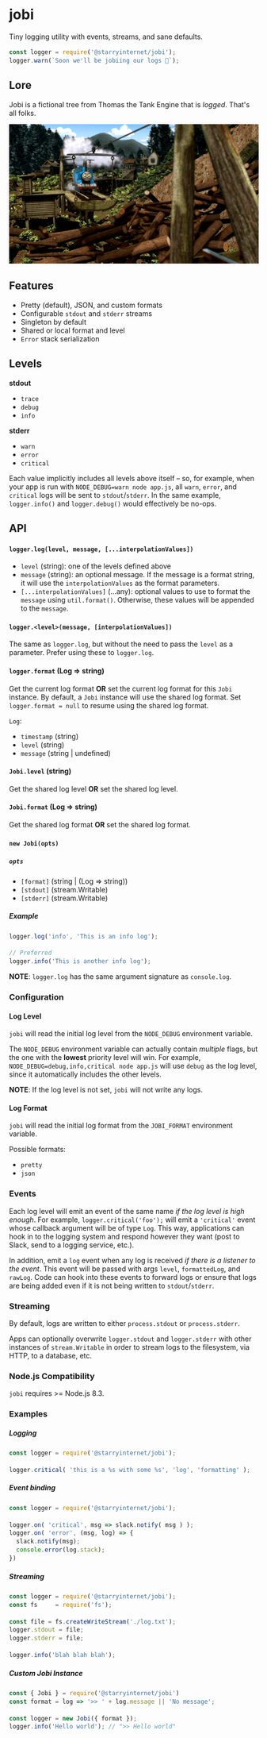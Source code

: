 # jobi

Tiny logging utility with events, streams, and sane defaults.

```js
const logger = require('@starryinternet/jobi');
logger.warn(`Soon we'll be jobiing our logs 🤯`);
```

## Lore

Jobi is a fictional tree from Thomas the Tank Engine that is _logged_. That's all folks.

![Jumping Jobi Wood](./assets/JumpingJobiWood.jpg)

## Features

- Pretty (default), JSON, and custom formats
- Configurable `stdout` and `stderr` streams
- Singleton by default
- Shared or local format and level
- `Error` stack serialization

## Levels

**stdout**
- `trace`
- `debug`
- `info`

**stderr**
- `warn`
- `error`
- `critical`

Each value implicitly includes all levels above itself – so, for example, when
your app is run with `NODE_DEBUG=warn node app.js`, all `warn`, `error`, and
`critical` logs will be sent to `stdout`/`stderr`. In the same example,
`logger.info()` and `logger.debug()` would effectively be no-ops.

## API

#### `logger.log(level, message, [...interpolationValues])`
- `level` (string): one of the levels defined above
- `message` (string): an optional message. If the message is a format string, it will use the `interpolationValues` as the format parameters.
- `[...interpolationValues]` (...any): optional values to use to format the `message` using `util.format()`. Otherwise, these values will be appended to the `message`.

#### `logger.<level>(message, [interpolationValues])`

The same as `logger.log`, but without the need to pass the `level` as a parameter. Prefer using these to `logger.log`.

#### `logger.format` (Log => string)

Get the current log format **OR** set the current log format for this `Jobi` instance. By default, a `Jobi` instance will use the shared log format. Set `logger.format = null` to resume using the shared log format.

`Log`:
- `timestamp` (string)
- `level` (string)
- `message` (string | undefined)


#### `Jobi.level` (string)

Get the shared log level **OR** set the shared log level.

#### `Jobi.format` (Log => string)

Get the shared log format **OR** set the shared log format.

#### `new Jobi(opts)`

##### `opts`
- `[format]` (string | (Log => string))
- `[stdout]` (stream.Writable)
- `[stderr]` (stream.Writable)


##### Example
```js
logger.log('info', 'This is an info log');

// Preferred
logger.info('This is another info log');
```

**NOTE**: `logger.log` has the same argument signature as `console.log`.

### Configuration

#### Log Level

`jobi` will read the initial log level from the `NODE_DEBUG` environment variable.

The `NODE_DEBUG` environment variable can actually contain *multiple* flags,
but the one with the **lowest** priority level will win. For example,
`NODE_DEBUG=debug,info,critical node app.js` will use `debug` as the log level,
since it automatically includes the other levels.

**NOTE**: If the log level is not set, `jobi` will not write any logs.

#### Log Format

`jobi` will read the initial log format from the `JOBI_FORMAT` environment variable.

Possible formats:
- `pretty`
- `json`

### Events

Each log level will emit an event of the same name _if the log level is high enough_. For example, `logger.critical('foo');` will emit a `'critical'` event whose
callback argument will be of type `Log`. This way, applications can hook in to the logging system and respond however they want (post to Slack, send to a logging service, etc.).

In addition, emit a `log` event when any log is received *if there is a listener to the event*. This event will be passed with args `level`, `formattedLog`, and `rawLog`. Code can hook into these events to forward logs or ensure that logs are being added even if it is not being written to `stdout`/`stderr`.

### Streaming

By default, logs are written to either `process.stdout` or `process.stderr`.

Apps can optionally overwrite `logger.stdout` and `logger.stderr` with other
instances of `stream.Writable` in order to stream logs to the filesystem,
via HTTP, to a database, etc.

### Node.js Compatibility

`jobi` requires >= Node.js 8.3.

### Examples

##### Logging

```js
const logger = require('@starryinternet/jobi');

logger.critical( 'this is a %s with some %s', 'log', 'formatting' );
```

##### Event binding

```js
const logger = require('@starryinternet/jobi');

logger.on( 'critical', msg => slack.notify( msg ) );
logger.on( 'error', (msg, log) => {
  slack.notify(msg);
  console.error(log.stack);
})
```

##### Streaming

```js
const logger = require('@starryinternet/jobi');
const fs     = require('fs');

const file = fs.createWriteStream('./log.txt');
logger.stdout = file;
logger.stderr = file;

logger.info('blah blah blah');
```

##### Custom Jobi Instance

```js
const { Jobi } = require('@starryinternet/jobi')
const format = log => '>> ' + log.message || 'No message';

const logger = new Jobi({ format });
logger.info('Hello world'); // ">> Hello world"
```
